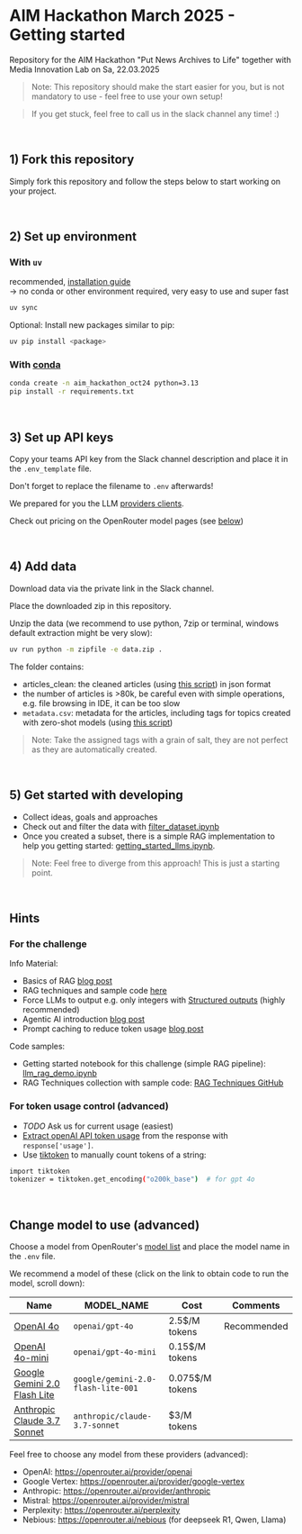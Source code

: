 # AIM Hackathon March 2025 - Getting started
Repository for the AIM Hackathon "Put News Archives to Life" together with Media Innovation Lab on Sa, 22.03.2025

> Note: This repository should make the start easier for you, but is not mandatory to use - feel free to use your own setup!

> If you get stuck, feel free to call us in the slack channel any time! :)

<br>

## 1) Fork this repository
Simply fork this repository and follow the steps below to start working on your project.

<br>

## 2) Set up environment
### With `uv` 
recommended, [installation guide](https://docs.astral.sh/uv/getting-started/installation/) <br>
-> no conda or other environment required, very easy to use and super fast
```bash
uv sync
```

Optional: Install new packages similar to pip:
```bash
uv pip install <package>
```


### With [conda](https://docs.conda.io/projects/conda/en/latest/user-guide/install/windows.html)
```bash
conda create -n aim_hackathon_oct24 python=3.13
pip install -r requirements.txt
```

<br>


## 3) Set up API keys
Copy your teams API key from the Slack channel description and place it in the `.env_template` file.

Don't forget to replace the filename to `.env` afterwards!

We prepared for you the LLM [providers clients](src/llm.py).

Check out pricing on the OpenRouter model pages (see [below](#change-model-to-use))

<br>


## 4) Add data
Download data via the private link in the Slack channel.

Place the downloaded zip in this repository.

Unzip the data (we recommend to use python, 7zip or terminal, windows default extraction might be very slow):
```bash
uv run python -m zipfile -e data.zip . 
```


The folder contains:
- articles_clean: the cleaned articles (using [this script](notebooks/1_dataset.ipynb)) in json format
- the number of articles is >80k, be careful even with simple operations, e.g. file browsing in IDE, it can be too slow
- `metadata.csv`: metadata for the articles, including tags for topics created with zero-shot models (using [this script](notebooks/2_metadata.ipynb))

> Note: Take the assigned tags with a grain of salt, they are not perfect as they are automatically created.

<br>


## 5) Get started with developing
- Collect ideas, goals and approaches
- Check out and filter the data with [filter_dataset.ipynb](notebooks/3_filter_dataset.ipynb)
- Once you created a subset, there is a simple RAG implementation to help you getting started: [getting_started_llms.ipynb](notebooks/4_getting_started_llms.ipynb).

> Note: Feel free to diverge from this approach! This is just a starting point.

<br>


## Hints

### For the challenge
Info Material:
- Basics of RAG [blog post](https://medium.com/@ahmed.mohiuddin.architecture/using-ai-to-chat-with-your-documents-leveraging-langchain-faiss-and-openai-3281acfcc4e9)
- RAG techniques and sample code [here]()
- Force LLMs to output e.g. only integers with [Structured outputs](https://platform.openai.com/docs/guides/structured-outputs/introduction) (highly recommended)
- Agentic AI introduction [blog post](https://www.anthropic.com/engineering/building-effective-agents)
- Prompt caching to reduce token usage [blog post](https://platform.openai.com/docs/guides/prompt-caching)


Code samples:
- Getting started notebook for this challenge (simple RAG pipeline): [llm_rag_demo.ipynb](notebooks/4_getting_started_llms.ipynb) 
- RAG Techniques collection with sample code: [RAG Techniques GitHub](https://github.com/NirDiamant/RAG_Techniques)


### For token usage control (advanced)
- *TODO* Ask us for current usage (easiest) 
- [Extract openAI API token usage](https://help.openai.com/en/articles/6614209-how-do-i-check-my-token-usage) from the response with `response['usage']`.
- Use [tiktoken](https://cookbook.openai.com/examples/how_to_count_tokens_with_tiktoken) to manually count tokens of a string:
```bash
import tiktoken
tokenizer = tiktoken.get_encoding("o200k_base")  # for gpt 4o
```

<br>

## Change model to use (advanced)

Choose a model from OpenRouter's [model list](https://openrouter.ai/models) and place the model name in the `.env` file.

We recommend a model of these (click on the link to obtain code to run the model, scroll down):

| Name | MODEL_NAME                    | Cost | Comments    |
| --- |------------------------------------| --- |-------------|
| [OpenAI 4o](https://openrouter.ai/openai/gpt-4o) | `openai/gpt-4o`                    | 2.5$/M tokens | Recommended |
| [OpenAI 4o-mini](https://openrouter.ai/openai/gpt-4o-mini) | `openai/gpt-4o-mini`               | 0.15$/M tokens |          |
| [Google Gemini 2.0 Flash Lite](https://openrouter.ai/google/gemini-2.0-flash-lite-001) | `google/gemini-2.0-flash-lite-001` | 0.075$/M tokens |           |
| [Anthropic Claude 3.7 Sonnet](https://openrouter.ai/anthropic/claude-3.7-sonnet) | `anthropic/claude-3.7-sonnet`      | $3/M tokens |           |



Feel free to choose any model from these providers (advanced):
- OpenAI: https://openrouter.ai/provider/openai
- Google Vertex: https://openrouter.ai/provider/google-vertex
- Anthropic: https://openrouter.ai/provider/anthropic
- Mistral: https://openrouter.ai/provider/mistral
- Perplexity: https://openrouter.ai/perplexity
- Nebious: https://openrouter.ai/nebious (for deepseek R1, Qwen, Llama)


